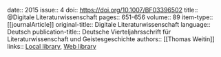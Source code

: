 date:: 2015
issue:: 4
doi:: https://doi.org/10.1007/BF03396502
title:: @Digitale Literaturwissenschaft
pages:: 651-656
volume:: 89
item-type:: [[journalArticle]]
original-title:: Digitale Literaturwissenschaft
language:: Deutsch
publication-title:: Deutsche Vierteljahrsschrift für Literaturwissenschaft und Geistesgeschichte
authors:: [[Thomas Weitin]]
links:: [Local library](zotero://select/groups/2386895/items/Z2JRBV8B), [Web library](https://www.zotero.org/groups/2386895/items/Z2JRBV8B)

